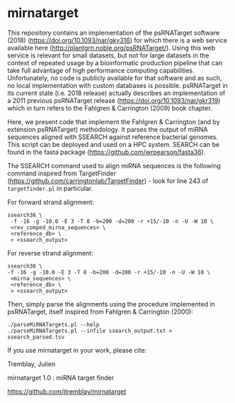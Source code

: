 # mirnatarget

This repository contains an implementation of the psRNATarget software (2018) (https://doi.org/10.1093/nar/gky316) for which there is a web service available here (http://plantgrn.noble.org/psRNATarget/). Using this web service is relevant for small datasets, but not for large datasets in the context of repeated usage by a bioinformatic production pipeline that can take full advantage of high performance computing capabilities. Unfortunately, no code is publicly available for that software and as such, no local implementation with custom databases is possible. psRNATarget in its current state (i.e. 2018 release) actually describes an implementation of a 2011 previous psRNATarget release (https://doi.org/10.1093/nar/gkr319) which in turn refers to the Fahlgren & Carrington (2009) book chapter.  

Here, we present code that implement the Fahlgren & Carrington (and by extension psRNATarget) methodology. It parses the output of miRNA sequences aligned with SSEARCH against reference bacterial genomes. This script can be deployed and used on a HPC system. SEARCH can be found in the fasta package (https://github.com/wrpearson/fasta36). 

The SSEARCH command used to align miRNA sequences is the following command inspired from TargetFinder (https://github.com/carringtonlab/TargetFinder) - look for line 243 of ```targetfinder.pl``` in particular.

For forward strand alignment:
```
ssearch36 \
 -f -16 -g -10.0 -E 3 -T 8 -b=200 -d=200 -r +15/-10 -n -U -W 10 \
 <rev_comped_mirna_sequences> \
 <reference_db> \
 > <ssearch_output>
```

For reverse strand alignment:
```
ssearch36 \
-f -16 -g -10.0 -E 3 -T 8 -b=200 -d=200 -r +15/-10 -n -U -W 10 \
 <mirna_sequences> \
 <reference_db> \
 > <ssearch_output>
```

Then, simply parse the alignments using the procedure implemented in psRNATarget, itself inspired from Fahlgren & Carrington (2000):
```
./parseMiRNATargets.pl --help
./parseMiRNATargets.pl --infile ssearch_output.txt > ssearch_parsed.tsv
```

If you use mirnatarget in your work, please cite:

Tremblay, Julien

mirnatarget 1.0 : miRNA target finder

https://github.com/jtremblay/mirnatarget

